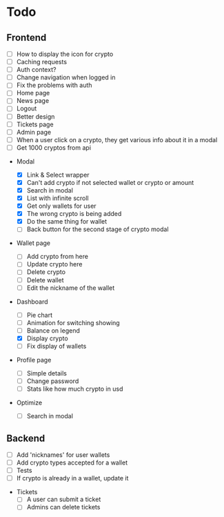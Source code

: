 # Todo

## Frontend

- [ ] How to display the icon for crypto
- [ ] Caching requests
- [ ] Auth context?
- [ ] Change navigation when logged in
- [ ] Fix the problems with auth
- [ ] Home page
- [ ] News page
- [ ] Logout
- [ ] Better design
- [ ] Tickets page
- [ ] Admin page
- [ ] When a user click on a crypto, they get various info about it in a modal
- [ ] Get 1000 cryptos from api

- Modal

  - [x] Link & Select wrapper
  - [x] Can't add crypto if not selected wallet or crypto or amount
  - [x] Search in modal
  - [x] List with infinite scroll
  - [x] Get only wallets for user
  - [x] The wrong crypto is being added
  - [x] Do the same thing for wallet
  - [ ] Back button for the second stage of crypto modal

- Wallet page

  - [ ] Add crypto from here
  - [ ] Update crypto here
  - [ ] Delete crypto
  - [ ] Delete wallet
  - [ ] Edit the nickname of the wallet

- Dashboard

  - [ ] Pie chart
  - [ ] Animation for switching showing
  - [ ] Balance on legend
  - [x] Display crypto
  - [ ] Fix display of wallets

- Profile page

  - [ ] Simple details
  - [ ] Change password
  - [ ] Stats like how much crypto in usd

- Optimize
  - [ ] Search in modal

## Backend

- [ ] Add 'nicknames' for user wallets
- [ ] Add crypto types accepted for a wallet
- [ ] Tests
- [ ] If crypto is already in a wallet, update it

- Tickets
  - [ ] A user can submit a ticket
  - [ ] Admins can delete tickets
